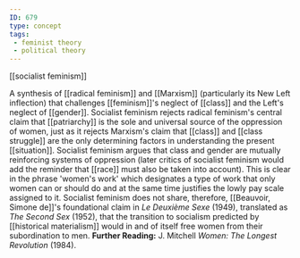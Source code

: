```yaml
---
ID: 679
type: concept
tags: 
 - feminist theory
 - political theory
---
```


[[socialist feminism]]

 A
synthesis of [[radical feminism]] and
[[Marxism]] (particularly its
New Left inflection) that challenges
[[feminism]]'s neglect of
[[class]] and the Left's
neglect of [[gender]].
Socialist feminism rejects radical feminism's central claim that
[[patriarchy]] is the sole
and universal source of the oppression of women, just as it rejects
Marxism's claim that
[[class]] and [[class struggle]] are the only
determining factors in understanding the present
[[situation]]. Socialist
feminism argues that class and gender are mutually reinforcing systems
of oppression (later critics of socialist feminism would add the
reminder that [[race]] must
also be taken into account). This is clear in the phrase 'women's work'
which designates a type of work that only women can or should do and at
the same time justifies the lowly pay scale assigned to it. Socialist
feminism does not share, therefore, [[Beauvoir, Simone de]]'s foundational
claim in *Le Deuxième Sexe* (1949), translated as *The Second Sex*
(1952), that the transition to socialism predicted by [[historical materialism]] would in and of
itself free women from their subordination to men.
**Further Reading:** J. Mitchell *Women: The Longest Revolution* (1984).
